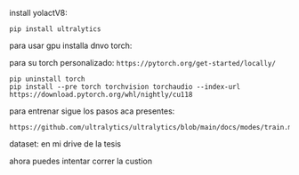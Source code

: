 

install yolactV8:

```
pip install ultralytics
```

para usar gpu installa dnvo torch:

para su torch personalizado: `https://pytorch.org/get-started/locally/`

```
pip uninstall torch
pip install --pre torch torchvision torchaudio --index-url https://download.pytorch.org/whl/nightly/cu118
```

para entrenar sigue los pasos aca presentes:

```
https://github.com/ultralytics/ultralytics/blob/main/docs/modes/train.md`
```

dataset: en mi drive de la tesis

ahora puedes intentar correr la custion
